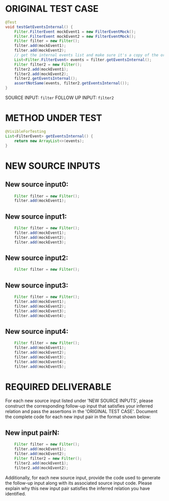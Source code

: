 # ORIGINAL TEST CASE
```java
@Test
void testGetEventsInternal() {
    Filter.FilterEvent mockEvent1 = new FilterEventMock();
    Filter.FilterEvent mockEvent2 = new FilterEventMock();
    Filter filter = new Filter();
    filter.add(mockEvent1);
    filter.add(mockEvent2);
    // get the internal events list and make sure it's a copy of the original list
    List<Filter.FilterEvent> events = filter.getEventsInternal();
    Filter filter2 = new Filter();
    filter2.add(mockEvent1);
    filter2.add(mockEvent2);
    filter2.getEventsInternal();
    assertNotSame(events, filter2.getEventsInternal());
}

```
SOURCE INPUT: `filter`
FOLLOW UP INPUT: `filter2`


# METHOD UNDER TEST
```java
@VisibleForTesting
List<FilterEvent> getEventsInternal() {
    return new ArrayList<>(events);
}

```


# NEW SOURCE INPUTS
## New source input0:
```java
    Filter filter = new Filter();
    filter.add(mockEvent1);
```

## New source input1:
```java
    Filter filter = new Filter();
    filter.add(mockEvent1);
    filter.add(mockEvent2);
    filter.add(mockEvent3);
```

## New source input2:
```java
    Filter filter = new Filter();
```

## New source input3:
```java
    Filter filter = new Filter();
    filter.add(mockEvent1);
    filter.add(mockEvent2);
    filter.add(mockEvent3);
    filter.add(mockEvent4);
```

## New source input4:
```java
    Filter filter = new Filter();
    filter.add(mockEvent1);
    filter.add(mockEvent2);
    filter.add(mockEvent3);
    filter.add(mockEvent4);
    filter.add(mockEvent5);
```



# REQUIRED DELIVERABLE
For each new source input listed under 'NEW SOURCE INPUTS', please construct the corresponding follow-up input that satisfies your inferred relation and pass the assertions in the 'ORIGINAL TEST CASE'. Document the complete code for each new input pair in the format shown below:
## New input pairN:
```java
    Filter filter = new Filter();
    filter.add(mockEvent1);
    filter.add(mockEvent2);
    Filter filter2 = new Filter();
    filter2.add(mockEvent1);
    filter2.add(mockEvent2);
```

Additionally, for each new source input, provide the code used to generate the follow-up input along with its associated source input code. Please explain why this new input pair satisfies the inferred relation you have identified.